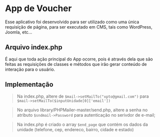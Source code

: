 # App de Voucher

Esse aplicativo foi desenvolvido para ser utilizado como uma única requisição de página, para ser executado em CMS, tais como WordPress, Joomla, etc...

## Arquivo index.php
É aqui que toda ação principal do App ocorre, pois é através dela que são feitas as requisições de classes e métodos que irão gerar conteúdo de interação para o usuário.

## Implementação
>Na index.php, altere de `$mail->setMailTo("xpto@gmail.com")` para `$mail->setMailTo($inputUnidade[0]['email'])`

>No arquivo library/PHPMailer-master/send.php, altere a senha no atributo `$sndmail->Password` para autenticação no serivdor de e-mail;

>Na index.php é criado o array `$end_page` que contém os dados da unidade (telefone, cep, endereco, bairro, cidade e estado)